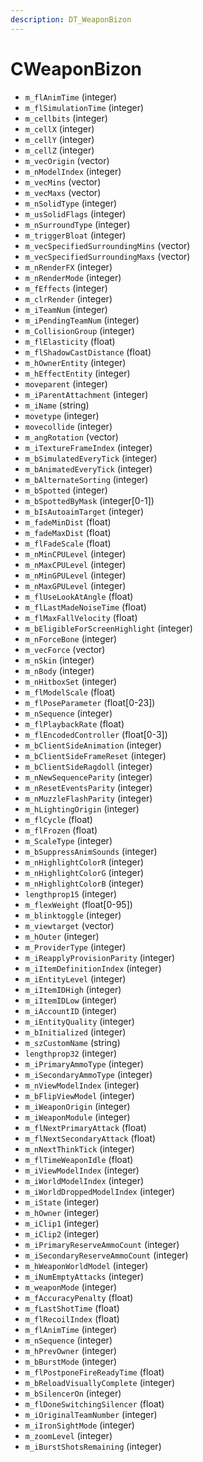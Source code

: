 ```yaml
---
description: DT_WeaponBizon
---
```


# CWeaponBizon


* `m_flAnimTime` (integer)
* `m_flSimulationTime` (integer)
* `m_cellbits` (integer)
* `m_cellX` (integer)
* `m_cellY` (integer)
* `m_cellZ` (integer)
* `m_vecOrigin` (vector)
* `m_nModelIndex` (integer)
* `m_vecMins` (vector)
* `m_vecMaxs` (vector)
* `m_nSolidType` (integer)
* `m_usSolidFlags` (integer)
* `m_nSurroundType` (integer)
* `m_triggerBloat` (integer)
* `m_vecSpecifiedSurroundingMins` (vector)
* `m_vecSpecifiedSurroundingMaxs` (vector)
* `m_nRenderFX` (integer)
* `m_nRenderMode` (integer)
* `m_fEffects` (integer)
* `m_clrRender` (integer)
* `m_iTeamNum` (integer)
* `m_iPendingTeamNum` (integer)
* `m_CollisionGroup` (integer)
* `m_flElasticity` (float)
* `m_flShadowCastDistance` (float)
* `m_hOwnerEntity` (integer)
* `m_hEffectEntity` (integer)
* `moveparent` (integer)
* `m_iParentAttachment` (integer)
* `m_iName` (string)
* `movetype` (integer)
* `movecollide` (integer)
* `m_angRotation` (vector)
* `m_iTextureFrameIndex` (integer)
* `m_bSimulatedEveryTick` (integer)
* `m_bAnimatedEveryTick` (integer)
* `m_bAlternateSorting` (integer)
* `m_bSpotted` (integer)
* `m_bSpottedByMask` (integer[0-1])
* `m_bIsAutoaimTarget` (integer)
* `m_fadeMinDist` (float)
* `m_fadeMaxDist` (float)
* `m_flFadeScale` (float)
* `m_nMinCPULevel` (integer)
* `m_nMaxCPULevel` (integer)
* `m_nMinGPULevel` (integer)
* `m_nMaxGPULevel` (integer)
* `m_flUseLookAtAngle` (float)
* `m_flLastMadeNoiseTime` (float)
* `m_flMaxFallVelocity` (float)
* `m_bEligibleForScreenHighlight` (integer)
* `m_nForceBone` (integer)
* `m_vecForce` (vector)
* `m_nSkin` (integer)
* `m_nBody` (integer)
* `m_nHitboxSet` (integer)
* `m_flModelScale` (float)
* `m_flPoseParameter` (float[0-23])
* `m_nSequence` (integer)
* `m_flPlaybackRate` (float)
* `m_flEncodedController` (float[0-3])
* `m_bClientSideAnimation` (integer)
* `m_bClientSideFrameReset` (integer)
* `m_bClientSideRagdoll` (integer)
* `m_nNewSequenceParity` (integer)
* `m_nResetEventsParity` (integer)
* `m_nMuzzleFlashParity` (integer)
* `m_hLightingOrigin` (integer)
* `m_flCycle` (float)
* `m_flFrozen` (float)
* `m_ScaleType` (integer)
* `m_bSuppressAnimSounds` (integer)
* `m_nHighlightColorR` (integer)
* `m_nHighlightColorG` (integer)
* `m_nHighlightColorB` (integer)
* `lengthprop15` (integer)
* `m_flexWeight` (float[0-95])
* `m_blinktoggle` (integer)
* `m_viewtarget` (vector)
* `m_hOuter` (integer)
* `m_ProviderType` (integer)
* `m_iReapplyProvisionParity` (integer)
* `m_iItemDefinitionIndex` (integer)
* `m_iEntityLevel` (integer)
* `m_iItemIDHigh` (integer)
* `m_iItemIDLow` (integer)
* `m_iAccountID` (integer)
* `m_iEntityQuality` (integer)
* `m_bInitialized` (integer)
* `m_szCustomName` (string)
* `lengthprop32` (integer)
* `m_iPrimaryAmmoType` (integer)
* `m_iSecondaryAmmoType` (integer)
* `m_nViewModelIndex` (integer)
* `m_bFlipViewModel` (integer)
* `m_iWeaponOrigin` (integer)
* `m_iWeaponModule` (integer)
* `m_flNextPrimaryAttack` (float)
* `m_flNextSecondaryAttack` (float)
* `m_nNextThinkTick` (integer)
* `m_flTimeWeaponIdle` (float)
* `m_iViewModelIndex` (integer)
* `m_iWorldModelIndex` (integer)
* `m_iWorldDroppedModelIndex` (integer)
* `m_iState` (integer)
* `m_hOwner` (integer)
* `m_iClip1` (integer)
* `m_iClip2` (integer)
* `m_iPrimaryReserveAmmoCount` (integer)
* `m_iSecondaryReserveAmmoCount` (integer)
* `m_hWeaponWorldModel` (integer)
* `m_iNumEmptyAttacks` (integer)
* `m_weaponMode` (integer)
* `m_fAccuracyPenalty` (float)
* `m_fLastShotTime` (float)
* `m_flRecoilIndex` (float)
* `m_flAnimTime` (integer)
* `m_nSequence` (integer)
* `m_hPrevOwner` (integer)
* `m_bBurstMode` (integer)
* `m_flPostponeFireReadyTime` (float)
* `m_bReloadVisuallyComplete` (integer)
* `m_bSilencerOn` (integer)
* `m_flDoneSwitchingSilencer` (float)
* `m_iOriginalTeamNumber` (integer)
* `m_iIronSightMode` (integer)
* `m_zoomLevel` (integer)
* `m_iBurstShotsRemaining` (integer)